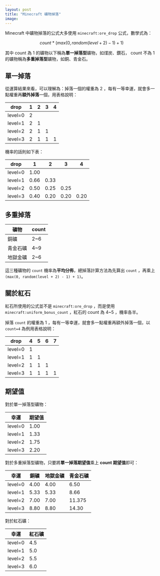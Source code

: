 ```yaml
---
layout: post
title: "Minecraft 礦物掉落"
image: 
---
```


Minecraft 中礦物掉落的公式大多使用 `minecraft:ore_drop` 公式，數學式為：

$$
count * (max(0, random(level + 2) - 1) + 1)
$$

其中 count 為 1 的礦物以下稱為**單一掉落型**礦物，如煤炭、鑽石， count 不為 1 的礦物稱為**多重掉落型**礦物，如銅、青金石。

## 單一掉落

從運算結果來看，可以理解為：掉落一個的權重為 2 ，每有一等幸運，就會多一點權重再**額外掉落**一個，用表格說明：

| drop | 1 | 2 | 3 | 4 |
| --- | --- | --- | --- | --- |
| level=0 | 2 |  |  |  |
| level=1 | 2 | 1 |  |  |
| level=2 | 2 | 1 | 1 |  |
| level=3 | 2 | 1 | 1 | 1 |

機率的話則如下表：

| drop | 1 | 2 | 3 | 4 |
| --- | --- | --- | --- | --- |
| level=0 | 1.00 |  |  |  |
| level=1 | 0.66 | 0.33 |  |  |
| level=2 | 0.50 | 0.25 | 0.25 |  |
| level=3 | 0.40 | 0.20 | 0.20 | 0.20 |

## 多重掉落

| 礦物 | count |
| --- | --- |
| 銅礦 | 2~6 |
| 青金石礦 | 4~9 |
| 地獄金礦 | 2~6 |

這三種礦物的 `count` 機率為**平均分佈**，總掉落計算方法為先算出 `count` ，再乘上 `(max(0, random(level + 2) - 1) + 1)`。

## 關於紅石

紅石所使用的公式並不是 `minecraft:ore_drop` ，而是使用 `minecraft:uniform_bonus_count` ，紅石的 count 為 4~5 ，機率各半。

掉落 `count` 的權重為 1 ，每有一等幸運，就會多一點權重再額外掉落一個，以 `count=4` 為例用表格說明：

| drop | 4 | 5 | 6 | 7 |
| --- | --- | --- | --- | --- |
| level=0 | 1 |  |  |  |
| level=1 | 1 | 1 |  |  |
| level=2 | 1 | 1 | 1 |  |
| level=3 | 1 | 1 | 1 | 1 |

## 期望值

對於單一掉落型礦物：

| 幸運 | 期望值 |
| --- | --- |
| level=0 | 1.00 |
| level=1 | 1.33 |
| level=2 | 1.75 |
| level=3 | 2.20 |

對於多重掉落型礦物，只要將**單一掉落期望值**乘上 **count 期望值**即可：

| 幸運 | 銅礦 | 地獄金礦 | 青金石礦 |
| --- | --- | --- | --- |
| level=0 | 4.00 | 4.00 | 6.50 |
| level=1 | 5.33 | 5.33 | 8.66 |
| level=2 | 7.00 | 7.00 | 11.375 |
| level=3 | 8.80 | 8.80 | 14.30 |

對於紅石礦：

| 幸運 | 紅石礦 |
| --- | --- |
| level=0 | 4.5 |
| level=1 | 5.0 |
| level=2 | 5.5 |
| level=3 | 6.0 |